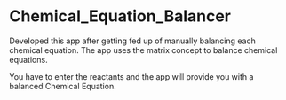# Chemical_Equation_Balancer

Developed this app after getting fed up of manually balancing each chemical equation. The app uses the matrix concept to balance chemical equations. 

You have to enter the reactants and the app will provide you with a balanced Chemical Equation.

